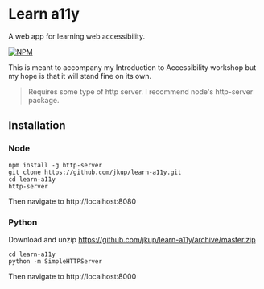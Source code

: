 # Learn a11y

A web app for learning web accessibility.

[![NPM](https://nodei.co/npm/learn-a11y.png?downloads=true&downloadRank=true&stars=true)](https://nodei.co/npm/learn-a11y/)

This is meant to accompany my Introduction to Accessibility workshop but my hope is that it will stand fine on its own.

> Requires some type of http server. I recommend node's http-server package.

## Installation

### Node

```
npm install -g http-server
git clone https://github.com/jkup/learn-a11y.git
cd learn-a11y
http-server
```

Then navigate to http://localhost:8080

### Python

Download and unzip https://github.com/jkup/learn-a11y/archive/master.zip
```
cd learn-a11y
python -m SimpleHTTPServer
```

Then navigate to http://localhost:8000
